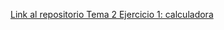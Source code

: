 [Link al repositorio Tema 2 Ejercicio 1: calculadora](https://github.com/Miquel-Rodrigo-Navarro/programacionWebEntornoCliente/tree/main/2.%20Sintaxis%20basica%20de%20JavaScript/1.%20Calculadora)
